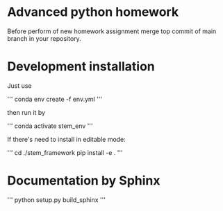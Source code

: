 # Advanced python homework

Before perform of new homework assignment merge top commit of main branch in your repository.

# Development installation

Just use

'''
conda env create -f env.yml 
'''

then run it  by 

'''
conda activate stem_env
'''

If there's need to  install in editable mode:

'''
cd ./stem_framework
pip install -e .
'''

# Documentation by Sphinx

'''
python setup.py build_sphinx
'''



